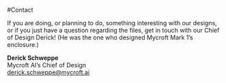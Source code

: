 #Contact

If you are doing, or planning to do, something interesting with our 
designs, or if you just have a question regarding the files, get
in touch with our Chief of Design Derick! (He was the one who designed 
Mycroft Mark 1’s enclosure.)

**Derick Schweppe**   
Mycroft AI’s Chief of Design  
derick.schweppe@mycroft.ai  

